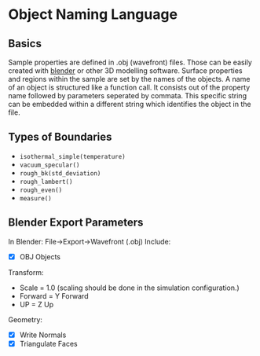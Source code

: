 # Object Naming Language

## Basics

Sample properties are defined in .obj (wavefront) files.
Those can be easily created with [blender](https://www.blender.org/) or
other 3D modelling software.
Surface properties and regions within the sample are set by the names
of the objects.
A name of an object is structured like a function call. It consists out
of the property name followed by parameters seperated by commata.
This specific string can be embedded within a different string which
identifies the object in the file.

## Types of Boundaries

- `isothermal_simple(temperature)`
- `vacuum_specular()`
- `rough_bk(std_deviation)`
- `rough_lambert()`
- `rough_even()`
- `measure()`

## Blender Export Parameters
In Blender: File->Export->Wavefront (.obj)
Include:
- [x] OBJ Objects

Transform:
- Scale = 1.0 (scaling should be done in the simulation configuration.)
- Forward = Y Forward
- UP = Z Up

Geometry:
- [x] Write Normals
- [x] Triangulate Faces

